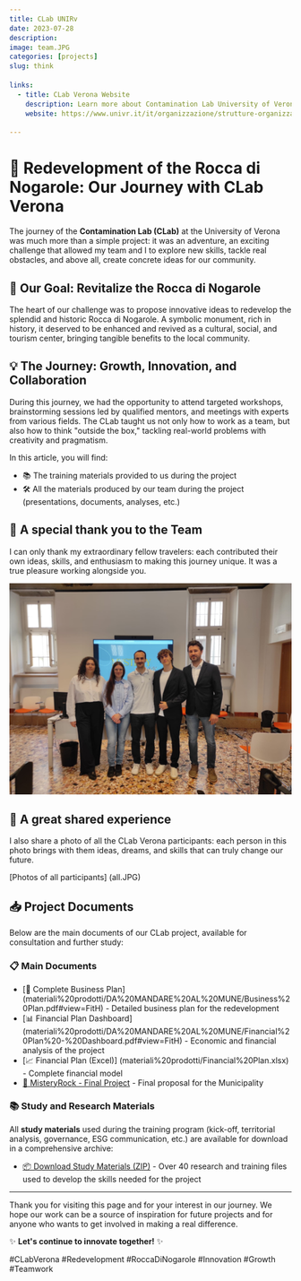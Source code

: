 ```yaml
---
title: CLab UNIRv
date: 2023-07-28
description: 
image: team.JPG
categories: [projects]
slug: think

links:
  - title: CLab Verona Website
    description: Learn more about Contamination Lab University of Verona
    website: https://www.univr.it/it/organizzazione/strutture-organizzative/uffici-amministrativi/area-ricerca-trasferimento-tecnologico-e-terza-missione/ufficio-ricerca-e-terza-missione/contamination-lab

---
```


# 🚀 Redevelopment of the Rocca di Nogarole: Our Journey with CLab Verona

The journey of the **Contamination Lab (CLab)** at the University of Verona was much more than a simple project: it was an adventure, an exciting challenge that allowed my team and I to explore new skills, tackle real obstacles, and above all, create concrete ideas for our community.

## 🌿 Our Goal: Revitalize the Rocca di Nogarole

The heart of our challenge was to propose innovative ideas to redevelop the splendid and historic Rocca di Nogarole. A symbolic monument, rich in history, it deserved to be enhanced and revived as a cultural, social, and tourism center, bringing tangible benefits to the local community.

## 💡 The Journey: Growth, Innovation, and Collaboration

During this journey, we had the opportunity to attend targeted workshops, brainstorming sessions led by qualified mentors, and meetings with experts from various fields. The CLab taught us not only how to work as a team, but also how to think "outside the box," tackling real-world problems with creativity and pragmatism.

In this article, you will find:

- 📚 The training materials provided to us during the project
- 🛠️ All the materials produced by our team during the project (presentations, documents, analyses, etc.)

## 🎉 A special thank you to the Team

I can only thank my extraordinary fellow travelers: each contributed their own ideas, skills, and enthusiasm to making this journey unique. It was a true pleasure working alongside you.

![Photo of our Team](team.JPG)

## 🌟 A great shared experience

I also share a photo of all the CLab Verona participants: each person in this photo brings with them ideas, dreams, and skills that can truly change our future.

[Photos of all participants] (all.JPG)

## 📥 Project Documents

Below are the main documents of our CLab project, available for consultation and further study:

### 📋 Main Documents

- [📄 Complete Business Plan] (materiali%20prodotti/DA%20MANDARE%20AL%20MUNE/Business%20Plan.pdf#view=FitH) - Detailed business plan for the redevelopment
- [📊 Financial Plan Dashboard] (materiali%20prodotti/DA%20MANDARE%20AL%20MUNE/Financial%20Plan%20-%20Dashboard.pdf#view=FitH) - Economic and financial analysis of the project
- [📈 Financial Plan (Excel)] (materiali%20prodotti/Financial%20Plan.xlsx) - Complete financial model
- [🎯 MisteryRock - Final Project](materiali%20prodotti/DA%20MANDARE%20AL%20MUNE/MisteryRock.pdf#view=FitH) - Final proposal for the Municipality

### 📚 Study and Research Materials

All **study materials** used during the training program (kick-off, territorial analysis, governance, ESG communication, etc.) are available for download in a comprehensive archive:

- [📦 Download Study Materials (ZIP)](materiali-di-study.zip) - Over 40 research and training files used to develop the skills needed for the project

---

Thank you for visiting this page and for your interest in our journey. We hope our work can be a source of inspiration for future projects and for anyone who wants to get involved in making a real difference.

✨ **Let's continue to innovate together!** ✨

#CLabVerona #Redevelopment #RoccaDiNogarole #Innovation #Growth #Teamwork